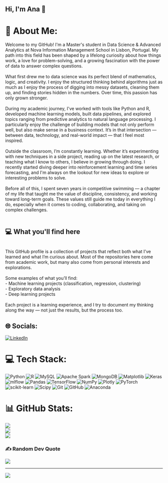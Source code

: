 ## Hi, I'm Ana  👋

# 💫 About Me:
Welcome to my GitHub! I'm a Master's student in Data Science & Advanced Analytics at Nova Information Management School in Lisbon, Portugal. My path into this field has been shaped by a lifelong curiosity about how things work, a love for problem-solving, and a growing fascination with the power of data to answer complex questions.<br><br>What first drew me to data science was its perfect blend of mathematics, logic, and creativity. I enjoy the structured thinking behind algorithms just as much as I enjoy the process of digging into messy datasets, cleaning them up, and finding stories hidden in the numbers. Over time, this passion has only grown stronger.<br><br>During my academic journey, I've worked with tools like Python and R, developed machine learning models, built data pipelines, and explored topics ranging from predictive analytics to natural language processing. I particularly enjoy the challenge of building models that not only perform well, but also make sense in a business context. It’s in that intersection — between data, technology, and real-world impact — that I feel most inspired.<br><br>Outside the classroom, I’m constantly learning. Whether it’s experimenting with new techniques in a side project, reading up on the latest research, or teaching what I know to others, I believe in growing through doing. I recently started diving deeper into reinforcement learning and time series forecasting, and I'm always on the lookout for new ideas to explore or interesting problems to solve.<br><br>Before all of this, I spent seven years in competitive swimming — a chapter of my life that taught me the value of discipline, consistency, and working toward long-term goals. These values still guide me today in everything I do, especially when it comes to coding, collaborating, and taking on complex challenges.<br><br>
## 💻 What you'll find here<br>
<br>This GitHub profile is a collection of projects that reflect both what I’ve learned and what I’m curious about. Most of the repositories here come from academic work, but many also come from personal interests and explorations.<br><br>Some examples of what you’ll find:<br>- Machine learning projects (classification, regression, clustering)<br>- Exploratory data analysis<br>- Deep learning projects<br><br>Each project is a learning experience, and I try to document my thinking along the way — not just the results, but the process too.<br>


## 🌐 Socials:
[![LinkedIn](https://img.shields.io/badge/LinkedIn-%230077B5.svg?logo=linkedin&logoColor=white)](https://linkedin.com/in/https://www.linkedin.com/mynetwork/invite-connect/connections/) 

# 💻 Tech Stack:
![Python](https://img.shields.io/badge/python-3670A0?style=for-the-badge&logo=python&logoColor=ffdd54) ![R](https://img.shields.io/badge/r-%23276DC3.svg?style=for-the-badge&logo=r&logoColor=white) ![MySQL](https://img.shields.io/badge/mysql-4479A1.svg?style=for-the-badge&logo=mysql&logoColor=white) ![Apache Spark](https://img.shields.io/badge/Apache%20Spark-FDEE21?style=for-the-badge&logo=apachespark&logoColor=black) ![MongoDB](https://img.shields.io/badge/MongoDB-%234ea94b.svg?style=for-the-badge&logo=mongodb&logoColor=white) ![Matplotlib](https://img.shields.io/badge/Matplotlib-%23ffffff.svg?style=for-the-badge&logo=Matplotlib&logoColor=black) ![Keras](https://img.shields.io/badge/Keras-%23D00000.svg?style=for-the-badge&logo=Keras&logoColor=white) ![mlflow](https://img.shields.io/badge/mlflow-%23d9ead3.svg?style=for-the-badge&logo=numpy&logoColor=blue) ![Pandas](https://img.shields.io/badge/pandas-%23150458.svg?style=for-the-badge&logo=pandas&logoColor=white) ![TensorFlow](https://img.shields.io/badge/TensorFlow-%23FF6F00.svg?style=for-the-badge&logo=TensorFlow&logoColor=white) ![NumPy](https://img.shields.io/badge/numpy-%23013243.svg?style=for-the-badge&logo=numpy&logoColor=white) ![Plotly](https://img.shields.io/badge/Plotly-%233F4F75.svg?style=for-the-badge&logo=plotly&logoColor=white) ![PyTorch](https://img.shields.io/badge/PyTorch-%23EE4C2C.svg?style=for-the-badge&logo=PyTorch&logoColor=white) ![scikit-learn](https://img.shields.io/badge/scikit--learn-%23F7931E.svg?style=for-the-badge&logo=scikit-learn&logoColor=white) ![Scipy](https://img.shields.io/badge/SciPy-%230C55A5.svg?style=for-the-badge&logo=scipy&logoColor=%white) ![Git](https://img.shields.io/badge/git-%23F05033.svg?style=for-the-badge&logo=git&logoColor=white) ![GitHub](https://img.shields.io/badge/github-%23121011.svg?style=for-the-badge&logo=github&logoColor=white) ![Anaconda](https://img.shields.io/badge/Anaconda-%2344A833.svg?style=for-the-badge&logo=anaconda&logoColor=white)
# 📊 GitHub Stats:
![](https://github-readme-stats.vercel.app/api?username=AnaBFarinha&theme=blue-green&hide_border=true&include_all_commits=true&count_private=true)<br/>
![](https://nirzak-streak-stats.vercel.app/?user=AnaBFarinha&theme=blue-green&hide_border=true)<br/>
![](https://github-readme-stats.vercel.app/api/top-langs/?username=AnaBFarinha&theme=blue-green&hide_border=true&include_all_commits=true&count_private=true&layout=compact)

### ✍️ Random Dev Quote
![](https://quotes-github-readme.vercel.app/api?type=horizontal&theme=radical)

---
[![](https://visitcount.itsvg.in/api?id=AnaBFarinha&icon=0&color=0)](https://visitcount.itsvg.in)

<!-- Proudly created with GPRM ( https://gprm.itsvg.in ) -->
